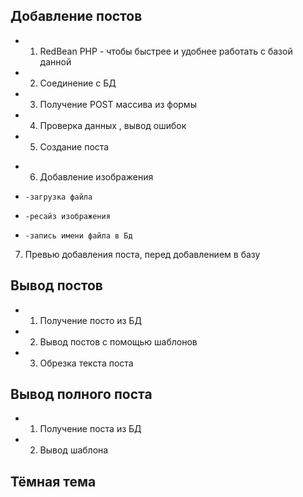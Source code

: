 ## Добавление постов

- 1. RedBean PHP - чтобы быстрее и удобнее работать с базой данной
- 2. Соединение с БД
- 3. Получение POST массива из формы
- 4. Проверка данных , вывод ошибок
- 5. Создание поста

+  6. Добавление изображения
+     -загрузка файла
+     -ресайз изображения
+     -запись имени файла в Бд

7. Превью добавления поста, перед добавлением в базу 

## Вывод постов

+ 1. Получение посто из БД
+ 2. Вывод постов с помощью шаблонов
+ 3. Обрезка текста поста

## Вывод полного поста
+ 1. Получение поста из БД
+ 2. Вывод шаблона

## Тёмная тема